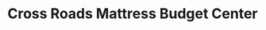 ---
title: "Cross Roads Mattress Budget Center"
url: /denton/cross-roads-mattress-budget-center/
shop: bed
---